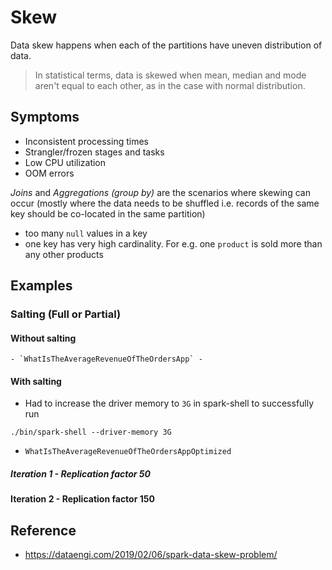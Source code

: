# Skew

Data skew happens when each of the partitions have uneven distribution of data.

> In statistical terms, data is skewed when mean, median and mode aren't equal to each 
> other, as in the case with normal distribution.

## Symptoms

- Inconsistent processing times
- Strangler/frozen stages and tasks
- Low CPU utilization
- OOM errors

*Joins* and *Aggregations (group by)* are the scenarios where skewing can occur 
(mostly where the data needs to be shuffled i.e. 
records of the same key should be co-located in the same partition)

- too many `null` values in a key
- one key has very high cardinality. For e.g. one `product` is sold more than any other
products

## Examples

### Salting (Full or Partial)

#### Without salting
    - `WhatIsTheAverageRevenueOfTheOrdersApp` -

#### With salting

- Had to increase the driver memory to `3G` in spark-shell to successfully run

```
./bin/spark-shell --driver-memory 3G
```

- `WhatIsTheAverageRevenueOfTheOrdersAppOptimized`

##### Iteration 1 - Replication factor 50



#### Iteration 2 - Replication factor 150 

## Reference

- https://dataengi.com/2019/02/06/spark-data-skew-problem/